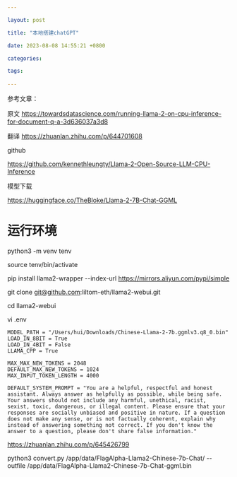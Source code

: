 ```yaml
---

layout: post

title: "本地搭建chatGPT"

date: 2023-08-08 14:55:21 +0800

categories:

tags:
   
---
```



参考文章：

原文
https://towardsdatascience.com/running-llama-2-on-cpu-inference-for-document-q-a-3d636037a3d8

翻译
https://zhuanlan.zhihu.com/p/644701608

github

https://github.com/kennethleungty/Llama-2-Open-Source-LLM-CPU-Inference

模型下载

https://huggingface.co/TheBloke/Llama-2-7B-Chat-GGML



# 运行环境

python3 -m venv tenv

source tenv/bin/activate

pip install llama2-wrapper  --index-url https://mirrors.aliyun.com/pypi/simple

git clone git@github.com:liltom-eth/llama2-webui.git

cd llama2-webui 


vi .env
```
MODEL_PATH = "/Users/hui/Downloads/Chinese-Llama-2-7b.ggmlv3.q8_0.bin"
LOAD_IN_8BIT = True
LOAD_IN_4BIT = False
LLAMA_CPP = True

MAX_MAX_NEW_TOKENS = 2048
DEFAULT_MAX_NEW_TOKENS = 1024
MAX_INPUT_TOKEN_LENGTH = 4000

DEFAULT_SYSTEM_PROMPT = "You are a helpful, respectful and honest assistant. Always answer as helpfully as possible, while being safe.  Your answers should not include any harmful, unethical, racist, sexist, toxic, dangerous, or illegal content. Please ensure that your responses are socially unbiased and positive in nature. If a question does not make any sense, or is not factually coherent, explain why instead of answering something not correct. If you don't know the answer to a question, please don't share false information."
```


https://zhuanlan.zhihu.com/p/645426799


python3 convert.py  /app/data/FlagAlpha-Llama2-Chinese-7b-Chat/ --outfile /app/data/FlagAlpha-Llama2-Chinese-7b-Chat-ggml.bin
